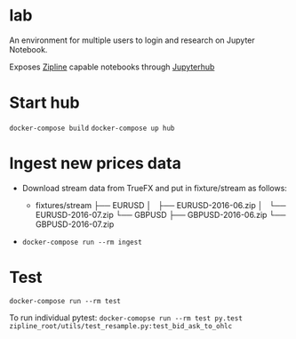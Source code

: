 # lab

An environment for multiple users to login and research on Jupyter Notebook.

Exposes [Zipline](https://github.com/quantopian/zipline) capable notebooks through [Jupyterhub](https://github.com/jupyterhub/jupyterhub)


# Start hub

`docker-compose build`
`docker-compose up hub`


# Ingest new prices data

- Download stream data from TrueFX and put in fixture/stream as follows:
   + fixtures/stream
              ├── EURUSD
              │   ├── EURUSD-2016-06.zip
              │   └── EURUSD-2016-07.zip
              └── GBPUSD
                  ├── GBPUSD-2016-06.zip
                  └── GBPUSD-2016-07.zip

- `docker-compose run --rm ingest`

# Test

`docker-compose run --rm test`

To run individual pytest:
`docker-comopse run --rm test py.test zipline_root/utils/test_resample.py:test_bid_ask_to_ohlc`

